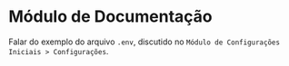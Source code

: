 # Módulo de Documentação

Falar do exemplo do arquivo `.env`, discutido no `Módulo de Configurações Iniciais > Configurações`.
